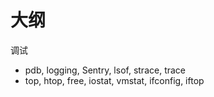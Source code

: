 
# 大纲


调试

- pdb, logging, Sentry, lsof, strace, trace
- top, htop, free, iostat, vmstat, ifconfig, iftop
